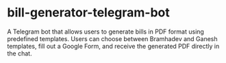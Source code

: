 # bill-generator-telegram-bot
A Telegram bot that allows users to generate bills in PDF format using predefined templates. Users can choose between Bramhadev and Ganesh templates, fill out a Google Form, and receive the generated PDF directly in the chat.
